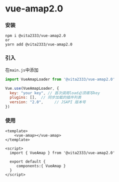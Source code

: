 # vue-amap2.0

### 安装
```shell script
npm i @vita2333/vue-amap2.0
or 
yarn add @vita2333/vue-amap2.0
```

### 引入
在`main.js`中添加
```javascript
import VueAmapLoader from '@vita2333/vue-amap2.0'

Vue.use(VueAmapLoader, {
  key: "your key", // 首次调用load必须填写key
  plugins: [],  // 同步加载的插件列表
  version: "2.0",     // JSAPI 版本号
})
```

### 使用
```vue
<template>
    <vue-amap></vue-amap>
</template>

<script>
  import { VueAmap } from '@vita2333/vue-amap2.0'

  export default {
     components:{ VueAmap }
  }
</script>
```
